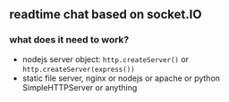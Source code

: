 ## readtime chat based on socket.IO

### what does it need to work?
* nodejs server object: `http.createServer()` or `http.createServer(express())`
* static file server, nginx or nodejs or apache or python SimpleHTTPServer or anything